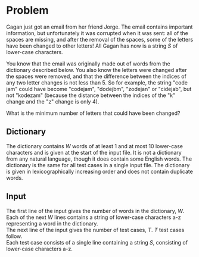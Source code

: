 # Problem

Gagan just got an email from her friend Jorge. The email contains important information, but unfortunately it was corrupted when it was sent: all of the spaces are missing, and after the removal of the spaces, some of the letters have been changed to other letters! All Gagan has now is a string $S$ of lower-case characters.

You know that the email was originally made out of words from the dictionary described below. You also know the letters were changed after the spaces were removed, and that the difference between the indices of any two letter changes is not less than $5$. So for example, the string "code jam" could have become "codejam", "dodejbm", "zodejan" or "cidejab", but not "kodezam" (because the distance between the indices of the "k" change and the "z" change is only 4).

What is the minimum number of letters that could have been changed?

## Dictionary

The dictionary contains $W$ words of at least $1$ and at most $10$ lower-case characters and is given at the start of the input file. It is not a dictionary from any natural language, though it does contain some English words. The dictionary is the same for all test cases in a single input file. The dictionary is given in lexicographically increasing order and does not contain duplicate words.

## Input

The first line of the input gives the number of words in the dictionary, $W$.  
Each of the next $W$ lines contains a string of lower-case characters a-z representing a word in the dictionary.  
The next line of the input gives the number of test cases, $T$. $T$ test cases follow.  
Each test case consists of a single line containing a string $S$, consisting of lower-case characters a-z.
